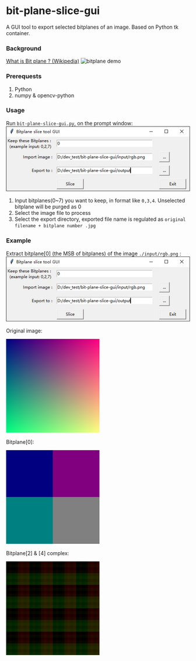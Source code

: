 # bit-plane-slice-gui
A GUI tool to export selected bitplanes of an image. Based on Python tk container.

### Background
[What is Bit plane ? (Wikipedia)](https://en.wikipedia.org/wiki/Bit_plane)
![bitplane demo](https://upload.wikimedia.org/wikipedia/commons/4/48/Lichtenstein_bitplanes.png)

### Prerequests
1. Python
2. numpy & opencv-python

### Usage
Run `bit-plane-slice-gui.py`, on the prompt window:
![gui window](readme.jpg)
1. Input bitplanes(0~7) you want to keep, in format like `0,3,4`. Unselected bitplane will be purged as 0
2. Select the image file to process
3. Select the export directory, exported file name is regulated as `original filename + bitplane number .jpg`

### Example
Extract bitplane[0] (the MSB of bitplanes) of the image `./input/rgb.png` :
![gui window](readme.jpg)

Original image:

![rgb](/input/rgb.png)

Bitplane[0]:

![rgb0](/output/rgb_png_plane['0'].jpg)

Bitplane[2] & [4] complex:

![rgb24](https://github.com/tanido/bit-plane-slice-gui/blob/master/output/rgb_png_plane%5B'2'%2C%20'4'%5D.jpg)
